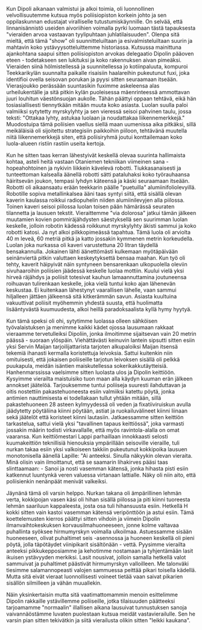
Kun Dipoli aikanaan valmistui ja alkoi toimia, oli luonnollinen velvollisuutemme kutsua myös poliisiopiston korkein johto ja 
sen oppilaskunnan edustajat viralliselle tutustumiskäynnille. On selvää, että linnanisännistö useiden aivoriihien voimalla pyrki 
luomaan tästä tapauksesta "vieraiden arvoa vastaavan tyylipuhtaan juhlatilaisuuden". Olenpa sitä mieltä, että tämä "show" oli 
suunnitteluiltaan ja esivalmisteluiltaan suurin ja mahtavin koko ystävyysotteluittemme historiassa. Kutsussa mainittuna 
ajankohtana saapui sitten poliisiopiston arvokas delegaatio Dipolin pääoven eteen - todetakseen sen lukituksi ja koko 
rakennuksen aivan pimeäksi. Vieraiden siinä hölmistellessä ja suunnitellessa jo kotiinpaluuta, kompuroi Teekkarikylän 
suunnalta paikalle risaisiin haalareihin pukeutunut fuxi, joka identifioi ovella seisovan porukan ja pyysi sitten seuraamaan 
itseään. Vierasjoukko perässään suuntasikin fuximme askeleensa alas urheilukentälle ja sitä pitkin kylän puoleisessa 
mäenrinteessä ammottavan juuri louhitun väestönsuojan aukolle. Tähän päättyi oppaan tehtävä, eikä hän tosiasiallisesti 
tiennytkään mitään muuta koko asiasta. Luolan suulla paloi valmiiksi sytytetty myrskylyhty ja sen vieressä seisoi pahvinen 
taulu, jossa teksti: "Ottakaa lyhty, astukaa luolaan ja noudattakaa liikennemerkkejä." Muodostuipa tämä poliisien vaellus siellä 
maan uumenissa aika pitkäksi, sillä meikäläisiä oli sijoitettu strategisiin paikkoihin piiloon, tehtävänä muutella niitä 
liikennemerkkejä siten, että poliisiryhmä joutui konttailemaan koko luola-alueen ristiin rastiin useita kertoja.

Kun he sitten taas kerran lähestyivät keskellä olevaa suurinta hallimaista kohtaa, asteli heitä vastaan Otaniemen tekniikan 
viimeinen sana - hopeahohtoinen ja nykivin liikkein kävelevä robotti. Tiukkasanaisesti ja tunteettoman kalsealla äänellä robotti 
sätti pataluhaksi koko työrauhaansa häiritsevän joukon, tempasi lyhdyn käteensä ja käski seuraamaan itseään. Robotti oli 
aikaansaatu erään teekkarin päälle "puetuilla" alumiinifoliolevyillä. Robotille sopiva metallinkalsea ääni taas syntyi siitä, että 
sisällä olevan kaverin kaulassa roikkui radiopuhelin niiden alumiinilevyjen alla piilossa. Toinen kaveri seisoi piilossa luolan 
toisen pään hämärässä seuraten tilannetta ja lausuen tekstit. Vieraittemme "via dolorosa" jatkui tämän jälkeen muutamien 
kovien pommiräjähdysten säestyksellä sen suurimman luolan keskelle, jolloin robotin kädessä roikkunut myrskylyhty äkisti 
sammui ja koko robotti katosi. Ja nyt alkoi pilkkopimeässä tapahtua. Tämä luola oli arviolta 40 m leveä, 60 metriä pitkä ja katto 
jossakin kymmenen metrin korkeudella. Luolan joka nurkassa oli kaveri varustettuna 20 litran täydellä bensakannulla. Jokainen 
lähti äänettömästi kulkemaan myötäpäivään seinänviertä pitkin valuttaen keskeytyksettä bensaa maahan. Kun työ oli tehty, 
kaverit häipyivät näin syntyneen bensarenkaan ulkopuolella oleviin sivuhaaroihin poliisien jäädessä keskelle luolaa mottiin. 
Kuului vielä yksi hirveä räjähdys ja poliisit totesivat kauhun lamaannuttamina joutuneensa roihuavan tulirenkaan keskelle, joka 
vielä tuntui koko ajan lähenevän keskustaa. Ei kuitenkaan lähestynyt vaarallisen lähelle, vaan sammui hiljalleen jättäen 
jälkeensä sitä kitkerämmän savun. Asiasta kuultuina vakuuttivat poliisit myöhemmin yhdestä suusta, että huolimatta 
lisääntyvästä kuumuudesta, alkoi heillä paradoksaalista kyllä hymy hyytyä.

Kun tämä speksi oli ohi, sytytimme luolassa olleen sähköisen työvalaistuksen ja menimme kaikki kädet ojossa lausumaan 
rakkaat vieraamme tervetulleiksi Dipoliin, jonka ilmoitimme sijaitsevan vain 20 metrin päässä - suoraan ylöspäin. Viehättävästi 
keinuvin lantein sipsutti sitten esiin yksi Servin Maijan tarjoilijattarista tarjoten alkupaloiksi Maijan itsensä tekemiä ihanasti 
kermalla koristettuja leivoksia. Sattui kuitenkin niin omituisesti, että jokaisen poliiseille tarjotun leivoksen sisällä oli pelkkä 
puukapula, meidän isäntien maiskutellessa sokerikakkutäytteisiä. Hanhenmarssissa vaelsimme sitten luolasta ulos ja Dipolin 
keittiöön. Kysyimme vierailta maistuisiko tuon maan alla käydyn kuuman erän jälkeen annokset jäätelöä. Tarjouksemme tuntui 
poliiseja suuresti ilahduttavan ja oitis nostettiin pakastehuoneesta esiin valmiiksi katettu pöytä, jonka antimien nauttimisesta ei 
todellakaan tullut yhtään mitään, sillä pakastehuoneen 28 asteen kylmyydessä oli veden ja fixatiiviruiskun avulla jäädytetty 
pöytäliina kiinni pöytään, astiat ja ruokailuvälineet kiinni liinaan sekä jäätelöt että koristeet kiinni lautasiin. Jatkaessamme 
sitten keittiön tarkastelua, sattui vielä yksi "tavallinen tapaus keittiössä", joka varmasti jossakin määrin todisti virkavallalle, että 
myös ravintola-alalla on omat vaaransa. Kun keittiömestari Lappi parhaillaan innokkaasti selosti kuumakeittiön teknillisiä 
hienouksia ympärillään seisoville vieraille, tuli nurkan takaa esiin yksi valkoiseen takkiin pukeutunut kokkipoika lausuen 
monotonisella äänellä Lapille: "Ai anteeksi. Sinulla näkyykin olevan vieraita. Minä olisin vain ilmoittanut, että se saamarin
lihakirves pääsi taas slinttaamaan: - Sanoi ja nosti vasemman kätensä, jonka hihasta pisti esiin katkennut luuntynkä veren 
valuessa virtanaan lattialle. Näky oli niin aito, että poliisienkin nenänpäät menivät valkeiksi.

Jäynänä tämä oli varsin helppo. Nurkan takana oli ämpärillinen lehmän verta, kokkipojan vasen käsi oli hihan sisällä piilossa ja 
piti kiinni tuoreesta lehmän saariluun kappaleesta, josta osa tuli hihansuusta esiin. Hetkellä H kokki sitten vain kastoi 
vasemman kätensä veripönttöön ja astui esiin. Tämä koettelemusten kierros päättyi sitten vihdoin ja viimein Dipolin 
ilmanvaihtokeskuksen korvausilmahuoneeseen, jonne kolme valtavaa puhallinta syöksee hirmumyrskyn voimalla
ulkoilmaa. Astuessamme sisään huoneeseen, olivat puhaltimet seis -asennossa ja huoneen keskellä oli pieni pöytä, jolla 
täpötäydet viinipikarit sisältönään - vettä. Pyysimme vierailta anteeksi pikkukepposiamme ja kehotimme nostamaan ja 
tyhjentämään lasit ikuisen ystävyyden merkiksi. Lasit nousivat, jolloin samalla hetkellä valot sammuivat ja puhaltimet
päästivät hirmumyrskyn valloilleen. Me talonväki tiesimme salamannopeasti valojen sammuessa peittää pikari toisella kädellä. 
Mutta sitä eivät vieraat luonnollisesti voineet tietää vaan saivat pikarien sisällön silmilleen ja vähän muuallekin.

Näin yksinkertaisin mutta sitä vaatimattomammin menoin esittelimme Dipolin rakkaille ystävillemme poliiseille, jotka 
tilaisuuden päätteeksi tarjoamamme "normaalin" illallisen aikana lausuivat tunnustuksen sanoja vaivannäöstämme luvaten 
puolestaan kutsua meidät vastavierailulle. Sen he varsin pian sitten tekivätkin ja siitä vierailusta olikin sitten "leikki kaukana".